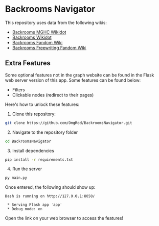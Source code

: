 # Backrooms Navigator

This repository uses data from the following wikis:

- [Backrooms MGHC Wikidot](http://backrooms-mghc.wikidot.com)
- [Backrooms Wikidot](http://backrooms-wiki.wikidot.com)
- [Backrooms Fandom Wiki](https://backrooms.fandom.com)
- [Backrooms Freewriting Fandom Wiki](https://backrooms-freewriting.fandom.com)

## Extra Features

Some optional features not in the graph website can be found in the Flask web server version of this app. Some features can be found below:

- Filters
- Clickable nodes (redirect to their pages)

Here's how to unlock these features:

1. Clone this repository:

```sh
git clone https://github.com/OmgRod/BackroomsNavigator.git
```

2. Navigate to the repository folder

```sh
cd BackroomsNavigator
```

3. Install dependencies

```sh
pip install -r requirements.txt
```

4. Run the server

```sh
py main.py
```

Once entered, the following should show up:

```
Dash is running on http://127.0.0.1:8050/

 * Serving Flask app 'app'
 * Debug mode: on
```

Open the link on your web browser to access the features!